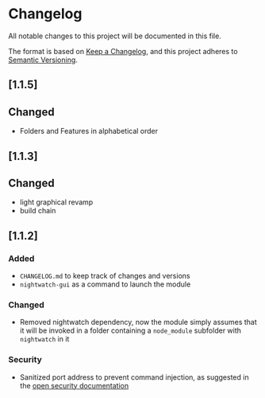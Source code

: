 # Changelog

All notable changes to this project will be documented in this file.

The format is based on [Keep a Changelog](https://keepachangelog.com/en/1.0.0/),
and this project adheres to [Semantic Versioning](https://semver.org/spec/v2.0.0.html).

## [1.1.5]

## Changed

- Folders and Features in alphabetical order

## [1.1.3]

## Changed

- light graphical revamp
- build chain

## [1.1.2]

### Added

- `CHANGELOG.md` to keep track of changes and versions
- `nightwatch-gui` as a command to launch the module

### Changed

- Removed nightwatch dependency, now the module simply assumes that it will be invoked in a folder containing a `node_module` subfolder with `nightwatch` in it

### Security

- Sanitized port address to prevent command injection, as suggested in the [open security documentation](https://www.npmjs.com/advisories/663)